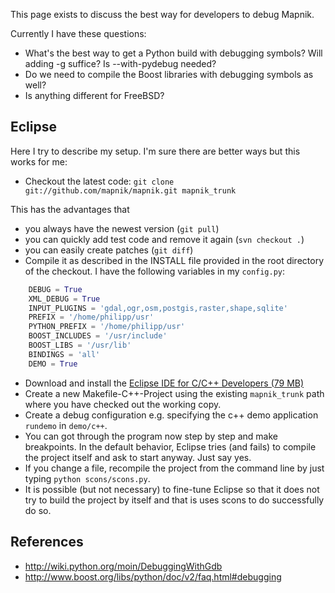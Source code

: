 <!-- Name: DebuggingMapnik -->
<!-- Version: 4 -->
<!-- Last-Modified: 2009/10/05 12:49:44 -->
<!-- Author: phispi -->
This page exists to discuss the best way for developers to debug Mapnik.

Currently I have these questions:

 * What's the best way to get a Python build with debugging symbols? Will adding -g suffice? Is --with-pydebug needed?
 * Do we need to compile the Boost libraries with debugging symbols as well?
 * Is anything different for FreeBSD?


## Eclipse
Here I try to describe my setup. I'm sure there are better ways but this works for me:

* Checkout the latest code: `git clone git://github.com/mapnik/mapnik.git mapnik_trunk`

This has the advantages that

* you always have the newest version (`git pull`)
* you can quickly add test code and remove it again (`svn checkout .`)
* you can easily create patches (`git diff`)
* Compile it as described in the INSTALL file provided in the root directory of the checkout. I have the following variables in my `config.py`:

```python
    DEBUG = True
    XML_DEBUG = True
    INPUT_PLUGINS = 'gdal,ogr,osm,postgis,raster,shape,sqlite'
    PREFIX = '/home/philipp/usr'
    PYTHON_PREFIX = '/home/philipp/usr'
    BOOST_INCLUDES = '/usr/include'
    BOOST_LIBS = '/usr/lib'
    BINDINGS = 'all'
    DEMO = True
```

* Download and install the [Eclipse IDE for C/C++ Developers (79 MB)](http://www.eclipse.org/downloads/)
* Create a new Makefile-C++-Project using the existing `mapnik_trunk` path where you have checked out the working copy.
* Create a debug configuration e.g. specifying the c++ demo application `rundemo` in `demo/c++`.
* You can got through the program now step by step and make breakpoints. In the default behavior, Eclipse tries (and fails) to compile the project itself and ask to start anyway. Just say yes.
* If you change a file, recompile the project from the command line by just typing `python scons/scons.py`.
* It is possible (but not necessary) to fine-tune Eclipse so that it does not try to build the project by itself and that is uses scons to do successfully do so.

## References

* http://wiki.python.org/moin/DebuggingWithGdb
* http://www.boost.org/libs/python/doc/v2/faq.html#debugging 